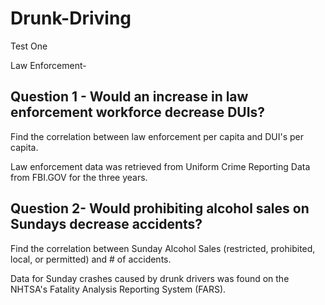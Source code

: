 # Drunk-Driving

Test One 


Law Enforcement- 

## Question 1 - Would an increase in law enforcement workforce decrease DUIs?


Find the correlation between law enforcement per capita and DUI's per capita. 


Law enforcement data was retrieved from Uniform Crime Reporting Data from FBI.GOV for the three years. 


## Question 2- Would prohibiting alcohol sales on Sundays decrease accidents?

Find the correlation between Sunday Alcohol Sales (restricted, prohibited, local, or permitted) and # of accidents.

Data for Sunday crashes caused by drunk drivers was found on the NHTSA's Fatality Analysis Reporting System (FARS).

